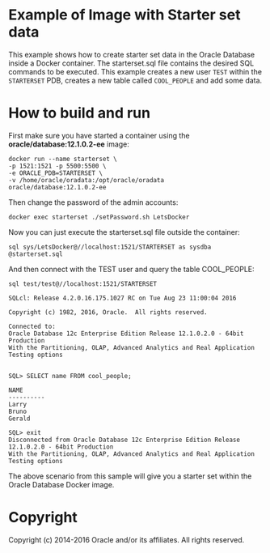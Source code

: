 Example of Image with Starter set data
======================================
This example shows how to create starter set data in the Oracle Database inside a Docker container.
The starterset.sql file contains the desired SQL commands to be executed.
This example creates a new user `TEST` within the `STARTERSET` PDB, creates a new table called `COOL_PEOPLE` and add some data.

# How to build and run
First make sure you have started a container using the **oracle/database:12.1.0.2-ee** image:

	docker run --name starterset \
	-p 1521:1521 -p 5500:5500 \
	-e ORACLE_PDB=STARTERSET \
	-v /home/oracle/oradata:/opt/oracle/oradata
	oracle/database:12.1.0.2-ee

Then change the password of the admin accounts:

	docker exec starterset ./setPassword.sh LetsDocker

Now you can just execute the starterset.sql file outside the container:

	sql sys/LetsDocker@//localhost:1521/STARTERSET as sysdba @starterset.sql

And then connect with the TEST user and query the table COOL_PEOPLE:

	sql test/test@//localhost:1521/STARTERSET

	SQLcl: Release 4.2.0.16.175.1027 RC on Tue Aug 23 11:00:04 2016

	Copyright (c) 1982, 2016, Oracle.  All rights reserved.

	Connected to:
	Oracle Database 12c Enterprise Edition Release 12.1.0.2.0 - 64bit Production
	With the Partitioning, OLAP, Advanced Analytics and Real Application Testing options


	SQL> SELECT name FROM cool_people;

	NAME
	----------
	Larry
	Bruno
	Gerald

	SQL> exit
	Disconnected from Oracle Database 12c Enterprise Edition Release 12.1.0.2.0 - 64bit Production
	With the Partitioning, OLAP, Advanced Analytics and Real Application Testing options

The above scenario from this sample will give you a starter set within the Oracle Database Docker image.

# Copyright
Copyright (c) 2014-2016 Oracle and/or its affiliates. All rights reserved.
